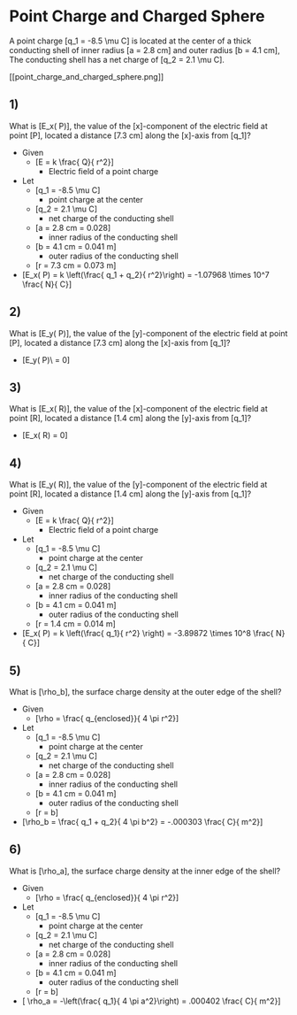# Point Charge and Charged Sphere

A point charge \[q_1 = -8.5 \mu C\] is located at the center 
of a thick conducting shell of inner radius \[a = 2.8 cm\] 
and outer radius \[b = 4.1 cm\], The conducting shell has 
a net charge of \[q_2 = 2.1 \mu C\].

[[point_charge_and_charged_sphere.png]]

## 1)
What is \[E_x( P)\], the value of the \[x\]-component of 
the electric field at point \[P\], located a distance \[7.3 cm\] 
along the \[x\]-axis from \[q_1\]?

* Given
  * \[E = k \frac{ Q}{ r^2}\]
      * Electric field of a point charge
* Let
  * \[q_1 = -8.5 \mu C\]
      * point charge at the center
  * \[q_2 = 2.1 \mu C\]
      * net charge of the conducting shell
  * \[a = 2.8 cm = 0.028\]
      * inner radius of the conducting shell
  * \[b = 4.1 cm = 0.041 m\]
      * outer radius of the conducting shell
  * \[r = 7.3 cm = 0.073 m\]
* \[E_x( P) = k \left(\frac{ q_1 + q_2}{ r^2}\right) = -1.07968 \times 10^7 \frac{ N}{ C}\]

## 2)
What is \[E_y( P)\], the value of the \[y\]-component of the electric 
field at point \[P\], located a distance \[7.3 cm\] along the \[x\]-axis 
from \[q_1\]?

* \[E_y( P)\ = 0\]

## 3)
What is \[E_x( R)\], the value of the \[x\]-component of the electric 
field at point \[R\], located a distance \[1.4 cm\] along the \[y\]-axis 
from \[q_1\]?

* \[E_x( R) = 0\]

## 4)
What is \[E_y( R)\], the value of the \[y\]-component of the electric 
field at point \[R\], located a distance \[1.4 cm\] along the \[y\]-axis 
from \[q_1\]?
* Given
  * \[E = k \frac{ Q}{ r^2}\]
      * Electric field of a point charge
* Let
  * \[q_1 = -8.5 \mu C\]
      * point charge at the center
  * \[q_2 = 2.1 \mu C\]
      * net charge of the conducting shell
  * \[a = 2.8 cm = 0.028\]
      * inner radius of the conducting shell
  * \[b = 4.1 cm = 0.041 m\]
      * outer radius of the conducting shell
  * \[r = 1.4 cm = 0.014 m\]
* \[E_x( P) = k \left(\frac{ q_1}{ r^2} \right) = -3.89872 \times 10^8 \frac{ N}{ C}\]

## 5)
What is \[\rho_b\], the surface charge density at the outer edge of the shell?

* Given
  * \[\rho = \frac{ q_{enclosed}}{ 4 \pi r^2}\]
* Let
  * \[q_1 = -8.5 \mu C\]
      * point charge at the center
  * \[q_2 = 2.1 \mu C\]
      * net charge of the conducting shell
  * \[a = 2.8 cm = 0.028\]
      * inner radius of the conducting shell
  * \[b = 4.1 cm = 0.041 m\]
      * outer radius of the conducting shell
  * \[r = b\]
* \[\rho_b = \frac{ q_1 + q_2}{ 4 \pi b^2} = -.000303 \frac{ C}{ m^2}\]

## 6)
What is \[\rho_a\], the surface charge density at the inner edge of the shell?

* Given
  * \[\rho = \frac{ q_{enclosed}}{ 4 \pi r^2}\]
* Let
  * \[q_1 = -8.5 \mu C\]
      * point charge at the center
  * \[q_2 = 2.1 \mu C\]
      * net charge of the conducting shell
  * \[a = 2.8 cm = 0.028\]
      * inner radius of the conducting shell
  * \[b = 4.1 cm = 0.041 m\]
      * outer radius of the conducting shell
  * \[r = b\]
* \[ \rho_a = -\left(\frac{ q_1}{ 4 \pi a^2}\right) = .000402 \frac{ C}{ m^2}\]